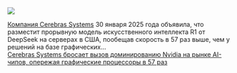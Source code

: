 <!--2025-02-03 13:08:19-->
<div class="yb">
  <div class="rss smaller1 habr"><img src="https://habrastorage.org/getpro/habr/upload_files/41a/70c/825/41a70c825a54062643d6b02e27c96f97.jpg" /><p><a href="https://cerebras.ai/">Компания Cerebras Systems</a>&nbsp;30 января 2025 года объявила, что разместит прорывную&nbsp;модель искусственного интеллекта R1 от DeepSeek на серверах в США, пообещав скорость в 57 раз выше, чем у решений на базе графических... <br><a class="light" href="https://habr.com/ru/companies/bothub/news/879064/?utm_source=habrahabr&utm_medium=rss&utm_campaign=879064">Cerebras Systems бросает вызов доминированию Nvidia на рынке AI-чипов, опережая графические процессоры в 57 раз</a></div>
</div>
